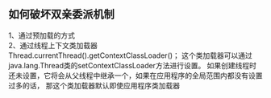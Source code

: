 ## 如何破坏双亲委派机制

1、通过预加载的方式  
2、通过线程上下文类加载器 Thread.currentThread().getContextClassLoader()；
这个类加载器可以通过java.lang.Thread类的setContextClassLoader方法进行设置。
如果创建线程时还未设置，它将会从父线程中继承一个，如果在应用程序的全局范围内都没有设置过多的话，
那这个类加载器默认即使应用程序类加载器


